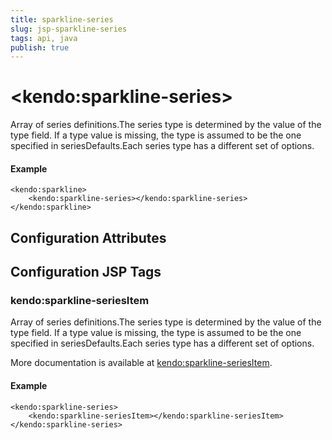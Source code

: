 ```yaml
---
title: sparkline-series
slug: jsp-sparkline-series
tags: api, java
publish: true
---
```


# \<kendo:sparkline-series\>

Array of series definitions.The series type is determined by the value of the type field.
If a type value is missing, the type is assumed to be the one specified in seriesDefaults.Each series type has a different set of options.

#### Example
    <kendo:sparkline>
        <kendo:sparkline-series></kendo:sparkline-series>
    </kendo:sparkline>

## Configuration Attributes


##  Configuration JSP Tags

### kendo:sparkline-seriesItem

Array of series definitions.The series type is determined by the value of the type field.
If a type value is missing, the type is assumed to be the one specified in seriesDefaults.Each series type has a different set of options.

More documentation is available at [kendo:sparkline-seriesItem](sparkline/seriesitem).

#### Example

    <kendo:sparkline-series>
        <kendo:sparkline-seriesItem></kendo:sparkline-seriesItem>
    </kendo:sparkline-series>

